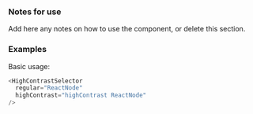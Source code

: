 ### Notes for use

Add here any notes on how to use the component, or delete this section.

### Examples

Basic usage:

```js { "props": { "data-description": "basic" } }
<HighContrastSelector
  regular="ReactNode"
  highContrast="highContrast ReactNode"
/>
```
